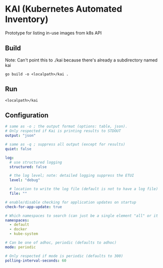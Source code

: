 # KAI (Kubernetes Automated Inventory)
Prototype for listing in-use images from k8s API

## Build
Note: Can't point this to ./kai because there's already a subdirectory named kai

`go build -o <localpath>/kai .`

## Run
`<localpath>/kai`

## Configuration
```yaml
# same as -o ; the output format (options: table, json). 
# Only respected if Kai is printing results to STDOUT
output: "json"

# same as -q ; suppress all output (except for results)
quiet: false

log:
  # use structured logging
  structured: false

  # the log level; note: detailed logging suppress the ETUI
  level: "debug"

  # location to write the log file (default is not to have a log file)
  file: ""

# enable/disable checking for application updates on startup
check-for-app-update: true

# Which namespaces to search (can just be a single element "all" or it can be multiple)
namespaces:
  - default
  - docker
  - kube-system

# Can be one of adhoc, periodic (defaults to adhoc)
mode: periodic

# Only respected if mode is periodic (defaults to 300)
polling-interval-seconds: 60

```